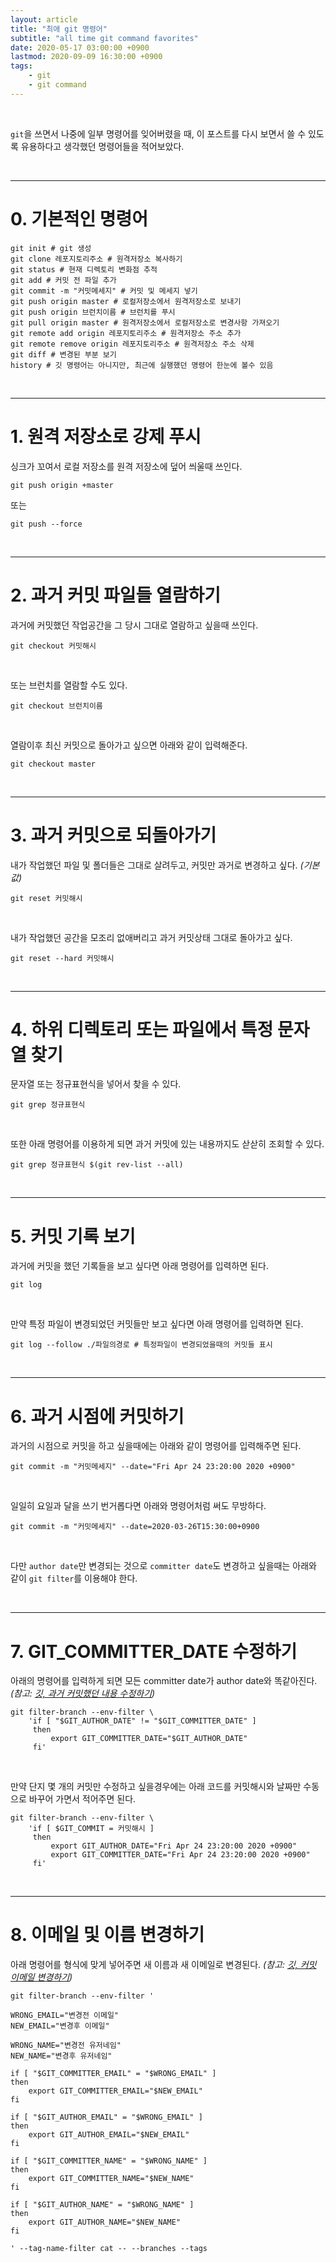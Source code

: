 ```yaml
---
layout: article
title: "최애 git 명령어"
subtitle: "all time git command favorites"
date: 2020-05-17 03:00:00 +0900
lastmod: 2020-09-09 16:30:00 +0900
tags: 
    - git
    - git command
---
```


<br>

`git`을 쓰면서 나중에 일부 명령어를 잊어버렸을 때, 이 포스트를 다시 보면서 쓸 수 있도록 유용하다고 생각했던 명령어들을 적어보았다.

<br>

---

# 0. 기본적인 명령어

```
git init # git 생성
git clone 레포지토리주소 # 원격저장소 복사하기
git status # 현재 디렉토리 변화점 추적
git add # 커밋 전 파일 추가
git commit -m "커밋메세지" # 커밋 및 메세지 넣기
git push origin master # 로컬저장소에서 원격저장소로 보내기
git push origin 브런치이름 # 브런치를 푸시
git pull origin master # 원격저장소에서 로컬저장소로 변경사항 가져오기
git remote add origin 레포지토리주소 # 원격저장소 주소 추가
git remote remove origin 레포지토리주소 # 원격저장소 주소 삭제
git diff # 변경된 부분 보기
history # 깃 명령어는 아니지만, 최근에 실행했던 명령어 한눈에 볼수 있음
```

<br>

---

# 1. 원격 저장소로 강제 푸시

싱크가 꼬여서 로컬 저장소를 원격 저장소에 덮어 씌울때 쓰인다.

```
git push origin +master
```

또는

```
git push --force
```

<br>

---

# 2. 과거 커밋 파일들 열람하기

과거에 커밋했던 작업공간을 그 당시 그대로 열람하고 싶을때 쓰인다.

```
git checkout 커밋해시
```

<br>

또는 브런치를 열람할 수도 있다.

```
git checkout 브런치이름
```

<br>

열람이후 최신 커밋으로 돌아가고 싶으면 아래와 같이 입력해준다.

```
git checkout master
```

<br>

---

# 3. 과거 커밋으로 되돌아가기

내가 작업했던 파일 및 폴더들은 그대로 살려두고, 커밋만 과거로 변경하고 싶다. *(기본값)*

```
git reset 커밋해시
```

<br>

내가 작업했던 공간을 모조리 없애버리고 과거 커밋상태 그대로 돌아가고 싶다.

```
git reset --hard 커밋해시
```

<br>

---

# 4. 하위 디렉토리 또는 파일에서 특정 문자열 찾기

문자열 또는 정규표현식을 넣어서 찾을 수 있다.

```
git grep 정규표현식
```

<br>

또한 아래 명령어를 이용하게 되면 과거 커밋에 있는 내용까지도 삳삳히 조회할 수 있다.

```
git grep 정규표현식 $(git rev-list --all)
```

<br>

---

# 5. 커밋 기록 보기

과거에 커밋을 했던 기록들을 보고 싶다면 아래 명령어를 입력하면 된다.

```
git log
```

<br>

만약 특정 파일이 변경되었던 커밋들만 보고 싶다면 아래 명령어를 입력하면 된다.

```
git log --follow ./파일의경로 # 특정파일이 변경되었을때의 커밋들 표시
```

<br>

---

# 6. 과거 시점에 커밋하기

과거의 시점으로 커밋을 하고 싶을때에는 아래와 같이 명령어를 입력해주면 된다.

```
git commit -m "커밋메세지" --date="Fri Apr 24 23:20:00 2020 +0900"
```

<br>

일일히 요일과 달을 쓰기 번거롭다면 아래와 명령어처럼 써도 무방하다.

```
git commit -m "커밋메세지" --date=2020-03-26T15:30:00+0900
```

<br>

다만 `author date`만 변경되는 것으로 `committer date`도 변경하고 싶을때는 아래와 같이 `git filter`를 이용해야 한다.

<br>

---

# 7. GIT_COMMITTER_DATE 수정하기

아래의 명령어를 입력하게 되면 모든 committer date가 author date와 똑같아진다. *(참고: [깃, 과거 커밋했던 내용 수정하기](https://syki66.github.io/blog/2020/05/01/git-amend-past-commit.html))*

```
git filter-branch --env-filter \
    'if [ "$GIT_AUTHOR_DATE" != "$GIT_COMMITTER_DATE" ]
     then
         export GIT_COMMITTER_DATE="$GIT_AUTHOR_DATE"
     fi'
```

<br>

만약 단지 몇 개의 커밋만 수정하고 싶을경우에는 아래 코드를 커밋해시와 날짜만 수동으로 바꾸어 가면서 적어주면 된다.

```
git filter-branch --env-filter \
    'if [ $GIT_COMMIT = 커밋해시 ]
     then
         export GIT_AUTHOR_DATE="Fri Apr 24 23:20:00 2020 +0900"
         export GIT_COMMITTER_DATE="Fri Apr 24 23:20:00 2020 +0900"
     fi'
```

<br>

---

# 8. 이메일 및 이름 변경하기

아래 명령어를 형식에 맞게 넣어주면 새 이름과 새 이메일로 변경된다. *(참고: [깃, 커밋 이메일 변경하기](https://syki66.github.io/blog/2020/05/10/git-change-email.html))*

```
git filter-branch --env-filter '

WRONG_EMAIL="변경전 이메일"
NEW_EMAIL="변경후 이메일"

WRONG_NAME="변경전 유저네임"
NEW_NAME="변경후 유저네임"

if [ "$GIT_COMMITTER_EMAIL" = "$WRONG_EMAIL" ]
then
    export GIT_COMMITTER_EMAIL="$NEW_EMAIL"
fi

if [ "$GIT_AUTHOR_EMAIL" = "$WRONG_EMAIL" ]
then
    export GIT_AUTHOR_EMAIL="$NEW_EMAIL"
fi

if [ "$GIT_COMMITTER_NAME" = "$WRONG_NAME" ]
then
    export GIT_COMMITTER_NAME="$NEW_NAME"
fi

if [ "$GIT_AUTHOR_NAME" = "$WRONG_NAME" ]
then
    export GIT_AUTHOR_NAME="$NEW_NAME"
fi

' --tag-name-filter cat -- --branches --tags
```

<br><br><br><br>